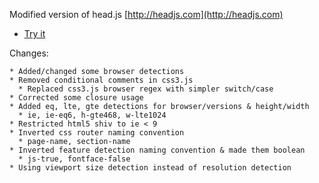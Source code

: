 Modified version of head.js [http://headjs.com](http://headjs.com)


* [Try it](http://itechnology.github.com/headjs/)

Changes:

    * Added/changed some browser detections
    * Removed conditional comments in css3.js
      * Replaced css3.js browser regex with simpler switch/case
    * Corrected some closure usage
    * Added eq, lte, gte detections for browser/versions & height/width
      * ie, ie-eq6, h-gte468, w-lte1024
    * Restricted html5 shiv to ie < 9
    * Inverted css router naming convention
      * page-name, section-name
    * Inverted feature detection naming convention & made them boolean
      * js-true, fontface-false
    * Using viewport size detection instead of resolution detection
